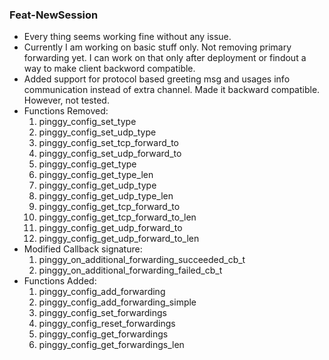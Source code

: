
### Feat-NewSession
* Every thing seems working fine without any issue.
* Currently I am working on basic stuff only. Not removing primary forwarding yet. I can work on that only after deployment or findout a way to make client backword compatible.
* Added support for protocol based greeting msg and usages info communication instead of extra channel. Made it backward compatible. However, not tested.
* Functions Removed:
    1. pinggy_config_set_type
    1. pinggy_config_set_udp_type
    1. pinggy_config_set_tcp_forward_to
    1. pinggy_config_set_udp_forward_to
    1. pinggy_config_get_type
    1. pinggy_config_get_type_len
    1. pinggy_config_get_udp_type
    1. pinggy_config_get_udp_type_len
    1. pinggy_config_get_tcp_forward_to
    1. pinggy_config_get_tcp_forward_to_len
    1. pinggy_config_get_udp_forward_to
    1. pinggy_config_get_udp_forward_to_len
* Modified Callback signature:
    1. pinggy_on_additional_forwarding_succeeded_cb_t
    1. pinggy_on_additional_forwarding_failed_cb_t
* Functions Added:
    1. pinggy_config_add_forwarding
    1. pinggy_config_add_forwarding_simple
    1. pinggy_config_set_forwardings
    1. pinggy_config_reset_forwardings
    1. pinggy_config_get_forwardings
    1. pinggy_config_get_forwardings_len